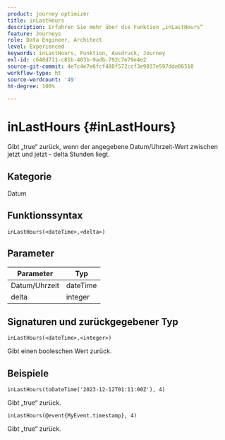 ```yaml
---
product: journey optimizer
title: inLastHours
description: Erfahren Sie mehr über die Funktion „inLastHours“
feature: Journeys
role: Data Engineer, Architect
level: Experienced
keywords: inLastHours, Funktion, Ausdruck, Journey
exl-id: c648d711-c81b-403b-9adb-792c7e79e4e2
source-git-commit: 4e7c4e7e6fcf488f572ccf3e9037e597dde06510
workflow-type: ht
source-wordcount: '49'
ht-degree: 100%

---
```


# inLastHours {#inLastHours}

Gibt „true“ zurück, wenn der angegebene Datum/Uhrzeit-Wert zwischen jetzt und jetzt - delta Stunden liegt.

## Kategorie

Datum

## Funktionssyntax

`inLastHours(<dateTime>,<delta>)`

## Parameter

| Parameter | Typ |
|-----------|------------------|
| Datum/Uhrzeit | dateTime |
| delta | integer |

## Signaturen und zurückgegebener Typ

`inLastHours(<dateTime>,<integer>)`

Gibt einen booleschen Wert zurück.

## Beispiele

`inLastHours(toDateTime('2023-12-12T01:11:00Z'), 4)`

Gibt „true“ zurück.

`inLastHours(@event{MyEvent.timestamp}, 4)`

Gibt „true“ zurück.
